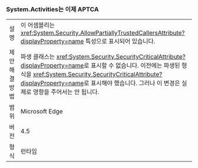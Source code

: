 ### <a name="systemactivities-is-now-aptca"></a>System.Activities는 이제 APTCA

|   |   |
|---|---|
|설명|이 어셈블리는 <xref:System.Security.AllowPartiallyTrustedCallersAttribute?displayProperty=name> 특성으로 표시되어 있습니다.|
|제안 해결 방법|파생 클래스는 <xref:System.Security.SecurityCriticalAttribute?displayProperty=name>로 표시할 수 없습니다. 이전에는 파생된 형식을 <xref:System.Security.SecurityCriticalAttribute?displayProperty=name>로 표시해야 했습니다. 그러나 이 변경은 실제로 영향을 주어서는 안 됩니다.|
|범위|Microsoft Edge|
|버전|4.5|
|형식|런타임|

